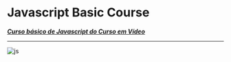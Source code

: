 # Javascript Basic Course
 [__*Curso básico de Javascript do Curso em Vídeo*__ ](https://youtube.com/playlist?list=PLHz_AreHm4dlsK3Nr9GVvXCbpQyHQl1o1)
 ***
![js](https://user-images.githubusercontent.com/65745895/103242074-d6276d80-4933-11eb-9f38-97d04ce5aef5.png)
